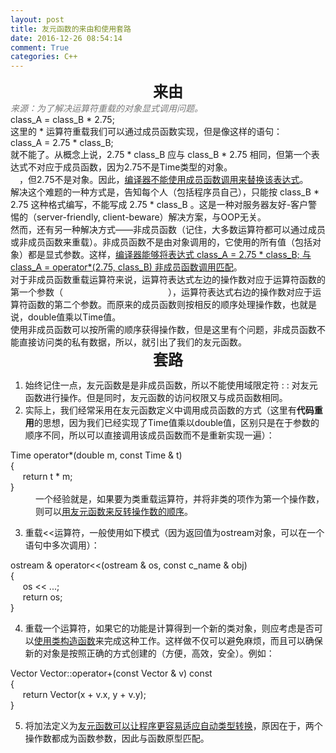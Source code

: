```yaml
---
layout: post
title: 友元函数的来由和使用套路
date: 2016-12-26 08:54:14
comment: True
categories: C++
---
```



<span></span>
<div style="text-align:center"><span><strong><span style="font-size:24px">来由</span></strong></span></div>
<div><span style="color:#797979"><em>来源：为了解决运算符重载的对象显式调用问题。</em></span></div>
<div style="">
<div>class_A = class_B * 2.75;</div>
</div>
<div>这里的 * 运算符重载我们可以通过成员函数实现，但是像这样的语句：</div>
<div style="">
<div>class_A = 2.75 * class_B;</div>
</div>
<div>就不能了。从概念上说，2.75 * class_B 应与 class_B * 2.75 相同，但第一个表达式不对应于成员函数，因为2.75不是Time类型的对象。<strong><span style="color:#ff00">左侧操作数应是调用对象</span></strong>，但2.75不是对象。因此，<u>编译器不能使用成员函数调用来替换该表达式</u>。</div>
<div>解决这个难题的一种方式是，告知每个人（包括程序员自己），只能按&nbsp;class_B * 2.75 这种&#26684;式编写，不能写成&nbsp;2.75 * class_B 。这是一种对服务器友好-客户警惕的（server-friendly, client-beware）解决方案，与OOP无关。</div>
<div>然而，还有另一种解决方式——非成员函数（记住，大多数运算符都可以通过成员或非成员函数来重载）。非成员函数不是由对象调用的，它使用的所有&#20540;（包括对象）都是显式参数。这样，<u>编译器能够将表达式 class_A = 2.75 * class_B; 与 class_A = operator*(2.75, class_B) 非成员函数调用匹配</u>。</div>
<div>对于非成员函数重载运算符来说，运算符表达式左边的操作数对应于运算符函数的第一个参数（<span style="color:#ff00">这里的函数特征标有顺序！</span>），运算符表达式右边的操作数对应于运算符函数的第二个参数。而原来的成员函数则按相反的顺序处理操作数，也就是说，double&#20540;乘以Time&#20540;。</div>
<div>使用非成员函数可以按所需的顺序获得操作数，但是这里有个问题，非成员函数不能直接访问类的私有数据，所以，就引出了我们的<span style="">友元函数</span>。</div>
<div style="text-align:center"><span style="font-size:24px"><strong>套路</strong></span></div>
<ol>
<li>始终记住一点，<span style="">友元函数是是非成员函数</span>，所以不能使用域限定符 : : 对友元函数进行操作。但是同时，<span style="">友元函数的访问权限又与成员函数相同</span>。</li><li>实际上，我们经常采用在友元函数定义中调用成员函数的方式（这里有<strong>代码重用</strong>的思想，因为我们已经实现了Time&#20540;乘以double&#20540;，区别只是在于参数的顺序不同，所以可以直接调用该成员函数而不是重新实现一遍）：</li></ol>
<div style="">
<div>Time operator*(double m, const Time &amp; t)</div>
<div>{</div>
<div>&nbsp; &nbsp; &nbsp;return t * m;</div>
<div>}</div>
</div>
<div style="margin-left:40px">一个经验就是，如果要为类重载运算符，并将非类的项作为第一个操作数，则可以<u>用友元函数来反转操作数的顺序</u>。</div>
<ol start="3">
<li>重载&lt;&lt;运算符，一般使用如下模式（因为返回&#20540;为ostream对象，可以在一个语句中多次调用）：</li></ol>
<div style="">
<div>ostream &amp; operator&lt;&lt;(ostream &amp; os, const c_name &amp; obj)</div>
<div>{</div>
<div>&nbsp; &nbsp; &nbsp;os &lt;&lt; ...;</div>
<div>&nbsp; &nbsp; &nbsp;return os;</div>
<div>}</div>
</div>
<ol start="4">
<li>重载一个运算符，如果它的功能是计算得到一个新的类对象，则应考虑是否可以<u>使用类构造函数</u>来完成这种工作。这样做不仅可以避免麻烦，而且可以确保新的对象是按照正确的方式创建的（方便，高效，安全）。例如：</li></ol>
<div style="">
<div>Vector Vector::operator&#43;(const Vector &amp; v) const</div>
<div>{</div>
<div>&nbsp; &nbsp; &nbsp;return Vector(x &#43; v.x, y &#43; v.y);</div>
<div>}</div>
</div>
<ol start="5">
<li>将加法定义为<u>友元函数可以让程序更容易适应自动类型转换</u>，原因在于，两个操作数都成为函数参数，因此与函数原型匹配。</li></ol>
